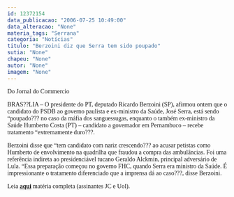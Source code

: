 ```yaml
---
id: 12372154
data_publicacao: "2006-07-25 10:49:00"
data_alteracao: "None"
materia_tags: "Serrana"
categoria: "Notícias"
titulo: "Berzoini diz que Serra tem sido poupado"
sutia: "None"
chapeu: "None"
autor: "None"
imagem: "None"
---
```

<p><P><FONT face=Verdana>Do Jornal do Commercio</FONT></P></p>
<p><P><FONT face=Verdana>BRAS??LIA – O presidente do PT, deputado Ricardo Berzoini (SP), afirmou ontem que o candidato do PSDB ao governo paulista e ex-ministro da Saúde, José Serra, está sendo “poupado??? no caso da máfia dos sanguessugas, enquanto o também ex-ministro da Saúde Humberto Costa (PT) – candidato a governador em Pernambuco – recebe tratamento “extremamente duro???. </FONT></P></p>
<p><P><FONT face=Verdana>Berzoini disse que “tem candidato com nariz crescendo??? ao acusar petistas como Humberto de envolvimento na quadrilha que fraudou a compra das ambulâncias. Foi uma referência indireta ao presidenciável tucano Geraldo Alckmin, principal adversário de Lula. “Essa preparação começou no governo FHC, quando Serra era ministro da Saúde. É impressionante o tratamento diferenciado que a imprensa dá ao caso???, disse Berzoini.</FONT></P></p>
<p><P><FONT face=Verdana>Leia <STRONG><U><A href=\"https://www.jc.com.br/\" target=_blank>aqui</A></U></STRONG> matéria completa (assinantes JC e Uol).</FONT></P> </p>
